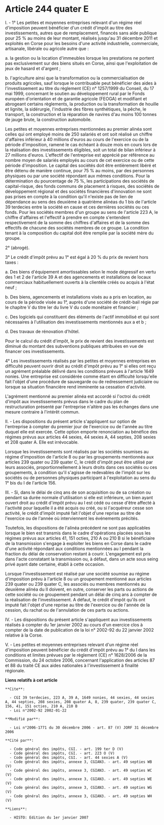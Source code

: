 # Article 244 quater E

I. - 1° Les petites et moyennes entreprises relevant d'un régime réel d'imposition peuvent bénéficier d'un crédit d'impôt au
titre des investissements, autres que de remplacement, financés sans aide publique pour 25 % au moins de leur montant,
réalisés jusqu'au 31 décembre 2011 et exploités en Corse pour les besoins d'une activité industrielle, commerciale,
artisanale, libérale ou agricole autre que :

a. la gestion ou la location d'immeubles lorsque les prestations ne portent pas exclusivement sur des biens situés en Corse,
ainsi que l'exploitation de jeux de hasard et d'argent ;

b. l'agriculture ainsi que la transformation ou la commercialisation de produits agricoles, sauf lorsque le contribuable peut
bénéficier des aides à l'investissement au titre du règlement (CE) n° 1257/1999 du Conseil, du 17 mai 1999, concernant le
soutien au développement rural par le Fonds européen d'orientation et de garantie agricole (FEOGA) et modifiant et abrogeant
certains règlements, la production ou la transformation de houille et lignite, la sidérurgie, l'industrie des fibres
synthétiques, la pêche, le transport, la construction et la réparation de navires d'au moins 100 tonnes de jauge brute, la
construction automobile.

Les petites et moyennes entreprises mentionnées au premier alinéa sont celles qui ont employé moins de 250 salariés et ont
soit réalisé un chiffre d'affaires inférieur à 40 millions d'euros au cours de l'exercice ou de la période d'imposition,
ramené le cas échéant à douze mois en cours lors de la réalisation des investissements éligibles, soit un total de bilan
inférieur à 27 millions d'euros. L'effectif de l'entreprise est apprécié par référence au nombre moyen de salariés employés
au cours de cet exercice ou de cette période d'imposition. Le capital des sociétés doit être entièrement libéré et être
détenu de manière continue, pour 75 % au moins, par des personnes physiques ou par une société répondant aux mêmes
conditions. Pour la détermination du pourcentage de 75 %, les participations des sociétés de capital-risque, des fonds
communs de placement à risques, des sociétés de développement régional et des sociétés financières d'innovation ne sont pas
prises en compte à la condition qu'il n'existe pas de lien de dépendance au sens des deuxième à quatrième alinéas du 1 bis de
l'article 39 terdecies entre la société en cause et ces dernières sociétés ou ces fonds. Pour les sociétés membres d'un
groupe au sens de l'article 223 A, le chiffre d'affaires et l'effectif à prendre en compte s'entendent respectivement de la
somme des chiffres d'affaires et de la somme des effectifs de chacune des sociétés membres de ce groupe. La condition tenant
à la composition du capital doit être remplie par la société mère du groupe.

2° (abrogé).

3° Le crédit d'impôt prévu au 1° est égal à 20 % du prix de revient hors taxes :

a. Des biens d'équipement amortissables selon le mode dégressif en vertu des 1 et 2 de l'article 39 A et des agencements et
installations de locaux commerciaux habituellement ouverts à la clientèle créés ou acquis à l'état neuf ;

b. Des biens, agencements et installations visés au a pris en location, au cours de la période visée au 1°, auprès d'une
société de crédit-bail régie par le chapitre V du titre Ier du livre V du code monétaire et financier ;

c. Des logiciels qui constituent des éléments de l'actif immobilisé et qui sont nécessaires à l'utilisation des
investissements mentionnés aux a et b ;

d. Des travaux de rénovation d'hôtel.

Pour le calcul du crédit d'impôt, le prix de revient des investissements est diminué du montant des subventions publiques
attribuées en vue de financer ces investissements.

4° Les investissements réalisés par les petites et moyennes entreprises en difficulté peuvent ouvrir droit au crédit d'impôt
prévu au 1° si elles ont reçu un agrément préalable délivré dans les conditions prévues à l'article 1649 nonies. Une
entreprise est considérée comme étant en difficulté lorsqu'elle fait l'objet d'une procédure de sauvegarde ou de redressement
judiciaire ou lorsque sa situation financière rend imminente sa cessation d'activité.

L'agrément mentionné au premier alinéa est accordé si l'octroi du crédit d'impôt aux investissements prévus dans le cadre du
plan de restructuration présenté par l'entreprise n'altère pas les échanges dans une mesure contraire à l'intérêt commun.

II. - Les dispositions du présent article s'appliquent sur option de l'entreprise à compter du premier jour de l'exercice ou
de l'année au titre duquel elle est exercée. Cette option emporte renonciation au bénéfice des régimes prévus aux articles 44
sexies, 44 sexies A, 44 septies, 208 sexies et 208 quater A. Elle est irrévocable.

Lorsque les investissements sont réalisés par les sociétés soumises au régime d'imposition de l'article 8 ou par les
groupements mentionnés aux articles 239 quater ou 239 quater C, le crédit d'impôt peut être utilisé par leurs associés,
proportionnellement à leurs droits dans ces sociétés ou ces groupements, à condition qu'il s'agisse de redevables de l'impôt
sur les sociétés ou de personnes physiques participant à l'exploitation au sens du 1° bis du I de l'article 156.

III. - Si, dans le délai de cinq ans de son acquisition ou de sa création ou pendant sa durée normale d'utilisation si elle
est inférieure, un bien ayant ouvert droit au crédit d'impôt prévu au I est cédé ou cesse d'être affecté à l'activité pour
laquelle il a été acquis ou créé, ou si l'acquéreur cesse son activité, le crédit d'impôt imputé fait l'objet d'une reprise
au titre de l'exercice ou de l'année où interviennent les événements précités.

Toutefois, les dispositions de l'alinéa précédent ne sont pas applicables lorsque le bien est transmis dans le cadre
d'opérations placées sous les régimes prévus aux articles 41, 151 octies, 210 A ou 210 B si le bénéficiaire de la
transmission s'engage à exploiter les biens en Corse dans le cadre d'une activité répondant aux conditions mentionnées au I
pendant la fraction du délai de conservation restant à courir. L'engagement est pris dans l'acte constatant la transmission
ou, à défaut, dans un acte sous seing privé ayant date certaine, établi à cette occasion.

Lorsque l'investissement est réalisé par une société soumise au régime d'imposition prévu à l'article 8 ou un groupement
mentionné aux articles 239 quater ou 239 quater C, les associés ou membres mentionnés au deuxième alinéa du II doivent, en
outre, conserver les parts ou actions de cette société ou ce groupement pendant un délai de cinq ans à compter de la
réalisation de l'investissement. A défaut, le crédit d'impôt qu'ils ont imputé fait l'objet d'une reprise au titre de
l'exercice ou de l'année de la cession, du rachat ou de l'annulation de ces parts ou actions.

IV. - Les dispositions du présent article s'appliquent aux investissements réalisés à compter du 1er janvier 2002 au cours
d'un exercice clos à compter de la date de publication de la loi n° 2002-92 du 22 janvier 2002 relative à la Corse.

V. - Les petites et moyennes entreprises relevant d'un régime réel d'imposition peuvent bénéficier du crédit d'impôt prévu au
1° du I dans les conditions et limites prévues par le règlement (CE) n° 1628/2006 de la Commission, du 24 octobre 2006,
concernant l'application des articles 87 et 88 du traité CE aux aides nationales à l'investissement à finalité régionale.

**Liens relatifs à cet article**

	**Cite**:

	  - CGI 39 terdecies, 223 A, 39 A, 1649 nonies, 44 sexies, 44 sexies A, 44 septies, 208 sexies, 208 quater A, 8, 239 quater, 239 quater C, 156, 41, 151 octies, 210 A, 210 B
	  - Loi n°2002-92 2002-01-22

	**Modifié par**:

	  - Loi n°2006-1771 du 30 décembre 2006 - art. 87 (V) JORF 31 décembre 2006

	**Cité par**:

	  - Code général des impôts, CGI. - art. 199 ter D (V)
	  - Code général des impôts, CGI. - art. 223 O (V)
	  - Code général des impôts, CGI. - art. 44 sexies A (V)
	  - Code général des impôts, annexe 3, CGIAN3. - art. 49 septies WB (V)
	  - Code général des impôts, annexe 3, CGIAN3. - art. 49 septies WC (V)
	  - Code général des impôts, annexe 3, CGIAN3. - art. 49 septies WE (V)
	  - Code général des impôts, annexe 3, CGIAN3. - art. 49 septies WG (V)
	  - Code général des impôts, annexe 3, CGIAN3. - art. 49 septies WH (V)

	**Liens**:

	  - HISTO: Edition du 1er janvier 2007
